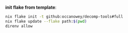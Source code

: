 **init flake from template**:
```sh
nix flake init -t github:occanowey/decomp-tools#full
nix flake update --flake path:$(pwd)
direnv allow

```
